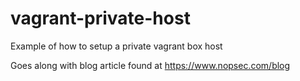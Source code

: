 # vagrant-private-host
Example of how to setup a private vagrant box host

Goes along with blog article found at https://www.nopsec.com/blog
